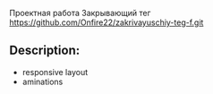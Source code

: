 Проектная работа Закрывающий тег https://github.com/Onfire22/zakrivayuschiy-teg-f.git
## Description:
* responsive layout
* aminations

